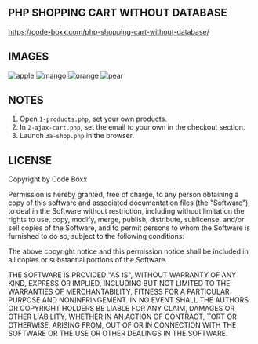 ## PHP SHOPPING CART WITHOUT DATABASE
https://code-boxx.com/php-shopping-cart-without-database/

## IMAGES
![apple](https://user-images.githubusercontent.com/11156244/241350694-76afd656-b6e9-419a-bc91-f127406514bb.png)
![mango](https://user-images.githubusercontent.com/11156244/241350698-8252321e-5f37-4d60-9769-0ee5f399f78b.png)
![orange](https://user-images.githubusercontent.com/11156244/241350701-0541cf07-567b-4d1f-a3d7-8c9d71d30924.png)
![pear](https://user-images.githubusercontent.com/11156244/241350705-39c53b8c-7a0e-4c84-b023-663ca4488f0b.png)

## NOTES
1) Open `1-products.php`, set your own products.
2) In `2-ajax-cart.php`, set the email to your own in the checkout section.
3) Launch `3a-shop.php` in the browser.

## LICENSE
Copyright by Code Boxx

Permission is hereby granted, free of charge, to any person obtaining a copy
of this software and associated documentation files (the "Software"), to deal
in the Software without restriction, including without limitation the rights
to use, copy, modify, merge, publish, distribute, sublicense, and/or sell
copies of the Software, and to permit persons to whom the Software is
furnished to do so, subject to the following conditions:

The above copyright notice and this permission notice shall be included in all
copies or substantial portions of the Software.

THE SOFTWARE IS PROVIDED "AS IS", WITHOUT WARRANTY OF ANY KIND, EXPRESS OR
IMPLIED, INCLUDING BUT NOT LIMITED TO THE WARRANTIES OF MERCHANTABILITY,
FITNESS FOR A PARTICULAR PURPOSE AND NONINFRINGEMENT. IN NO EVENT SHALL THE
AUTHORS OR COPYRIGHT HOLDERS BE LIABLE FOR ANY CLAIM, DAMAGES OR OTHER
LIABILITY, WHETHER IN AN ACTION OF CONTRACT, TORT OR OTHERWISE, ARISING FROM,
OUT OF OR IN CONNECTION WITH THE SOFTWARE OR THE USE OR OTHER DEALINGS IN THE
SOFTWARE.